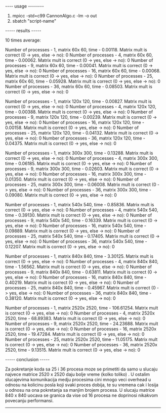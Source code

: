 ---- usage --------

1) mpicc -std=c99 CannonAlgo.c -lm -o out
2) sbatch "script-name"

----- results -----

10 times average:

Number of processes - 1, matrix    60x   60, time - 0.00118. Matrix mult is correct (0 -> yes, else -> no): 0
Number of processes - 4, matrix    60x   60, time - 0.00062. Matrix mult is correct (0 -> yes, else -> no): 0
Number of processes - 9, matrix    60x   60, time - 0.00041. Matrix mult is correct (0 -> yes, else -> no): 0
Number of processes - 16, matrix    60x   60, time - 0.00068. Matrix mult is correct (0 -> yes, else -> no): 0
Number of processes - 25, matrix    60x   60, time - 0.05928. Matrix mult is correct (0 -> yes, else -> no): 0
Number of processes - 36, matrix    60x   60, time - 0.08503. Matrix mult is correct (0 -> yes, else -> no): 0

Number of processes - 1, matrix   120x  120, time - 0.00827. Matrix mult is correct (0 -> yes, else -> no): 0
Number of processes - 4, matrix   120x  120, time - 0.00388. Matrix mult is correct (0 -> yes, else -> no): 0
Number of processes - 9, matrix   120x  120, time - 0.00239. Matrix mult is correct (0 -> yes, else -> no): 0
Number of processes - 16, matrix   120x  120, time - 0.00158. Matrix mult is correct (0 -> yes, else -> no): 0
Number of processes - 25, matrix   120x  120, time - 0.04132. Matrix mult is correct (0 -> yes, else -> no): 0
Number of processes - 36, matrix   120x  120, time - 0.04375. Matrix mult is correct (0 -> yes, else -> no): 0

Number of processes - 1, matrix   300x  300, time - 0.13288. Matrix mult is correct (0 -> yes, else -> no): 0
Number of processes - 4, matrix   300x  300, time - 0.06185. Matrix mult is correct (0 -> yes, else -> no): 0
Number of processes - 9, matrix   300x  300, time - 0.02603. Matrix mult is correct (0 -> yes, else -> no): 0
Number of processes - 16, matrix   300x  300, time - 0.01350. Matrix mult is correct (0 -> yes, else -> no): 0
Number of processes - 25, matrix   300x  300, time - 0.06008. Matrix mult is correct (0 -> yes, else -> no): 0
Number of processes - 36, matrix   300x  300, time - 0.09080. Matrix mult is correct (0 -> yes, else -> no): 0

Number of processes - 1, matrix   540x  540, time - 0.85836. Matrix mult is correct (0 -> yes, else -> no): 0
Number of processes - 4, matrix   540x  540, time - 0.39130. Matrix mult is correct (0 -> yes, else -> no): 0
Number of processes - 9, matrix   540x  540, time - 0.16339. Matrix mult is correct (0 -> yes, else -> no): 0
Number of processes - 16, matrix   540x  540, time - 0.09889. Matrix mult is correct (0 -> yes, else -> no): 0
Number of processes - 25, matrix   540x  540, time - 0.17405. Matrix mult is correct (0 -> yes, else -> no): 0
Number of processes - 36, matrix   540x  540, time - 0.12207. Matrix mult is correct (0 -> yes, else -> no): 0

Number of processes - 1, matrix   840x  840, time - 3.30125. Matrix mult is correct (0 -> yes, else -> no): 0
Number of processes - 4, matrix   840x  840, time - 1.56562. Matrix mult is correct (0 -> yes, else -> no): 0
Number of processes - 9, matrix   840x  840, time - 0.63811. Matrix mult is correct (0 -> yes, else -> no): 0
Number of processes - 16, matrix   840x  840, time - 0.40219. Matrix mult is correct (0 -> yes, else -> no): 0
Number of processes - 25, matrix   840x  840, time - 0.45967. Matrix mult is correct (0 -> yes, else -> no): 0
Number of processes - 36, matrix   840x  840, time - 0.38120. Matrix mult is correct (0 -> yes, else -> no): 0

Number of processes - 1, matrix  2520x 2520, time - 106.61254. Matrix mult is correct (0 -> yes, else -> no): 0
Number of processes - 4, matrix  2520x 2520, time - 68.89383. Matrix mult is correct (0 -> yes, else -> no): 0
Number of processes - 9, matrix  2520x 2520, time - 24.23688. Matrix mult is correct (0 -> yes, else -> no): 0
Number of processes - 16, matrix  2520x 2520, time - 19.47284. Matrix mult is correct (0 -> yes, else -> no): 0
Number of processes - 25, matrix  2520x 2520, time - 11.05175. Matrix mult is correct (0 -> yes, else -> no): 0
Number of processes - 36, matrix  2520x 2520, time - 9.13515. Matrix mult is correct (0 -> yes, else -> no): 0

----- conclusion -----

Za pokretanje koda sa 25 i 36 procesa moze se primetiti da samo u slucaju najvece matrice 2520 x 2520 daju bolje vreme (kolko toliko) . 
U ostalim slucajevima komunikacija medju procesima cini mnogo veci overhead u odnosu na kolicinu posla koji svaki proces dobija, te su
vremena cak i losija u odnosu na ona pokretanja sa manjim brojem procesa. U slucaju matrice 840 x 840 uocava se granica da vise od 16 
procesa ne doprinosi nikakvom povecanju performansi.

----------------------
